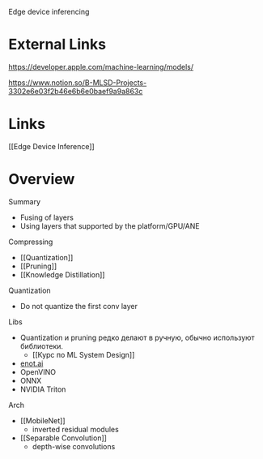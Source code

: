 
Edge device inferencing

# External Links

https://developer.apple.com/machine-learning/models/

https://www.notion.so/B-MLSD-Projects-3302e6e03f2b46e6b6e0baef9a9a863c

# Links

[[Edge Device Inference]]

# Overview

Summary
- Fusing of layers
- Using layers that supported by the platform/GPU/ANE

Compressing
- [[Quantization]]
- [[Pruning]]
- [[Knowledge Distillation]]

Quantization
- Do not quantize the first conv layer

Libs
- Quantization и pruning редко делают в ручную, обычно используют библиотеки.
	- [[Курс по ML System Design]]
- [enot.ai](http://enot.ai)
- OpenVINO
- ONNX
- NVIDIA Triton


Arch
- [[MobileNet]]
	- inverted residual modules
- [[Separable Convolution]]
	- depth-wise convolutions

